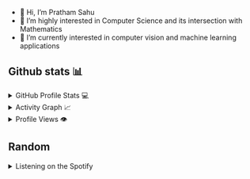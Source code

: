 - 👋 Hi, I’m Pratham Sahu
- 👀 I’m highly interested in Computer Science and its intersection with Mathematics
- 🌱 I’m currently interested in computer vision and machine learning applications

<!---
Prathamsahu52/Prathamsahu52 is a ✨ special ✨ repository because its `README.md` (this file) appears on your GitHub profile.
You can click the Preview link to take a look at your changes.
--->

<!-- [![Pratham's GitHub stats](https://github-readme-stats.vercel.app/api?username=Prathamsahu52)](https://github.com/bangaradi/github-readme-stats)
 -->


## Github stats 📊

<details>
  <summary>GitHub Profile Stats 💻</summary>
  <br/>
    
 <a href="https://github.com/anuraghazra/github-readme-stats"><img src="https://github-readme-stats.vercel.app/api?username=Prathamsahu52&show_icons=true&hide_border=true&hide=issues&theme=radical" /></a>
  <a href="https://github.com/anuraghazra/github-readme-stats"><img src="https://github-readme-stats.vercel.app/api/top-langs/?username=Prathamsahu52&layout=compact&theme=radical&langs_count=6" /></a>
  <br/>
</details>

<details>
  <summary>Activity Graph 📈</summary>
  <br/>

<a href="https://github.com/ashutosh00710/github-readme-activity-graph"><img alt="Pratham's Activity Graph" src="https://github-readme-activity-graph.cyclic.vercel.app/graph?username=Prathamsahu52&theme=github-compact" /></a>

</details>

<details>
  <summary>Profile Views 👁️</summary>
  <br/>
  <img src="https://komarev.com/ghpvc/?username=Prathamsahu52&label=PROFILE+VIEWS&style=for-the-badge&color=brightgreen">

</details>


## Random

<details>
 <summary>Listening on the Spotify</summary>
 <div align="center">
    <img src="https://spotify-recently-played-readme.vercel.app/api?user=kw9wxrrjo2eezx3i2239xqzn6">
  </div>
</details>
